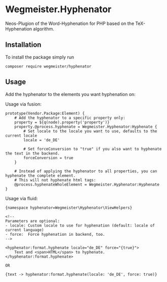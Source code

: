 # Wegmeister.Hyphenator

Neos-Plugion of the Word-Hyphenation for PHP based on the TeX-Hyphenation algorithm.


## Installation

To install the package simply run

```
composer require wegmeister/hyphenator
```

## Usage

Add the hyphenator to the elements you want hyphenation on:

Usage via fusion:

```fusion
prototype(Vendor.Package:Element) {
	# Add the hyphenator to a specific property only:
	property = ${q(node).property('property')}
	property.@process.hyphenate = Wegmeister.Hyphenator:Hyphenate {
		# Set locale to the locale you want to use, defaults to the current locale
		locale = 'de_DE'

		# Set forceConversion to "true" if you also want to hyphenate the text in the backend.
		forceConversion = true
	}

	# Instead of applying the hyphenator to all properties, you can hyphenate the complete element.
	# This will not hyphenate html tags:
	@process.hyphenateWholeElement = Wegmeister.Hyphenator:Hyphenate
}
```


Usage via fluid:

```fluid
{namespace hyphenator=Wegmeister\Hyphenator\ViewHelpers}

<!--
Parameters are optional:
- locale: Custom locale to use for hyphenation (default: locale of current language)
- force:  Force hyphenation in backend, too.
-->

<hyphenator:format.hyphenate locale="de_DE" force="{true}">
	Text and <span>HTML</span> to hyphenate.
</hyphenator:format.hyphenate>

OR

{text -> hyphenator:format.hyphenate(locale: 'de_DE', force: true)}
```
